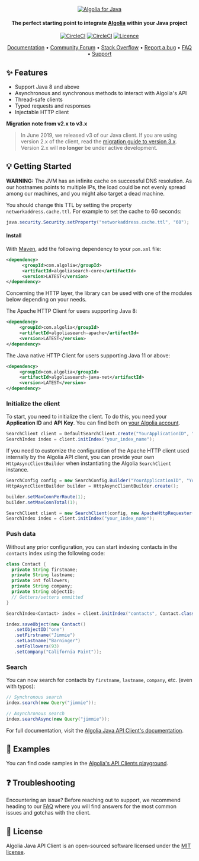 <p align="center">
  <a href="https://www.algolia.com">
    <img alt="Algolia for Java" src="https://user-images.githubusercontent.com/22633119/59595532-4c6bd280-90f6-11e9-9d83-9afda3c85e96.png" >
  </a>

  <h4 align="center">The perfect starting point to integrate <a href="https://algolia.com" target="_blank">Algolia</a> within your Java project</h4>

  <p align="center">
    <a href="https://search.maven.org/artifact/com.algolia/algoliasearch/"><img src="https://img.shields.io/maven-central/v/com.algolia/algoliasearch.svg" alt="CircleCI"></img></a>
        <a href="https://circleci.com/gh/algolia/algoliasearch-client-java-2"><img src="https://circleci.com/gh/algolia/algoliasearch-client-java-2.svg?style=shield" alt="CircleCI"></img></a>
    <a href="https://opensource.org/licenses/MIT"><img src="https://img.shields.io/badge/License-MIT-yellow.svg" alt="Licence"></img></a>
  </p>
</p>

<p align="center">
  <a href="https://www.algolia.com/doc/api-client/getting-started/install/java/" target="_blank">Documentation</a>  •
  <a href="https://discourse.algolia.com" target="_blank">Community Forum</a>  •
  <a href="http://stackoverflow.com/questions/tagged/algolia" target="_blank">Stack Overflow</a>  •
  <a href="https://github.com/algolia/algoliasearch-client-java-2/issues" target="_blank">Report a bug</a>  •
  <a href="https://www.algolia.com/doc/api-client/troubleshooting/faq/java/" target="_blank">FAQ</a>  •
  <a href="https://www.algolia.com/support" target="_blank">Support</a>
</p>

## ✨ Features

* Support Java 8 and above
* Asynchronous and synchronous methods to interact with Algolia's API
* Thread-safe clients
* Typed requests and responses
* Injectable HTTP client

 **Migration note from v2.x to v3.x**
>
> In June 2019, we released v3 of our Java client. If you are using version 2.x of the client, read the [migration guide to version 3.x](https://www.algolia.com/doc/api-client/getting-started/upgrade-guides/java/).
Version 2.x will **no longer** be under active development.

## 💡 Getting Started

**WARNING:**
The JVM has an infinite cache on successful DNS resolution. As our hostnames points to multiple IPs, the load could be not evenly spread among our machines, and you might also target a dead machine.

You should change this TTL by setting the property `networkaddress.cache.ttl`. For example to set the cache to 60 seconds:
```java
java.security.Security.setProperty("networkaddress.cache.ttl", "60");
```

#### Install

With [Maven](https://maven.apache.org/), add the following dependency to your `pom.xml` file:

  ```xml
  <dependency>
        <groupId>com.algolia</groupId>
        <artifactId>algoliasearch-core</artifactId>
        <version>LATEST</version>
  </dependency>
  ```

Concerning the HTTP layer, the library can be used with one of the modules below depending on your needs.

The Apache HTTP Client for users supporting Java 8:

   ```xml
  <dependency>
        <groupId>com.algolia</groupId>
        <artifactId>algoliasearch-apache</artifactId>
        <version>LATEST</version>
  </dependency>
  ```

The Java native HTTP Client for users supporting Java 11 or above:

   ```xml
  <dependency>
        <groupId>com.algolia</groupId>
        <artifactId>algoliasearch-java-net</artifactId>
        <version>LATEST</version>
  </dependency>
  ```

### Initialize the client

To start, you need to initialize the client. To do this, you need your **Application ID** and **API Key**.
You can find both on [your Algolia account](https://www.algolia.com/api-keys).

```java
SearchClient client = DefaultSearchClient.create("YourApplicationID", "YourAdminAPIKey");
SearchIndex index = client.initIndex("your_index_name");
```

If you need to customize the configuration of the Apache HTTP client used
internally by the Algolia API client, you can provide your own
`HttpAsyncClientBuilder` when instantiating the Algolia `SearchClient` instance.

```java
SearchConfig config = new SearchConfig.Builder("YourApplicationID", "YourAdminAPIKey").build();
HttpAsyncClientBuilder builder = HttpAsyncClientBuilder.create();

builder.setMaxConnPerRoute(1);
builder.setMaxConnTotal(1);

SearchClient client = new SearchClient(config, new ApacheHttpRequester(config, builder));
SearchIndex index = client.initIndex("your_index_name");
```

### Push data

Without any prior configuration, you can start indexing contacts in the `contacts` index using the following code:

```java
class Contact {
  private String firstname;
  private String lastname;
  private int followers;
  private String company;
  private String objectID;
  // Getters/setters ommitted
}

SearchIndex<Contact> index = client.initIndex("contacts", Contact.class);

index.saveObject(new Contact()
   .setObjectID("one")
   .setFirstname("Jimmie")
   .setLastname("Barninger")
   .setFollowers(93)
   .setCompany("California Paint"));
```

### Search

You can now search for contacts by `firstname`, `lastname`, `company`, etc. (even with typos):

  ```java
  // Synchronous search
  index.search(new Query("jimmie"));
  
  // Asynchronous search
  index.searchAsync(new Query("jimmie"));
  ```

For full documentation, visit the [Algolia Java API Client's documentation](https://www.algolia.com/doc/api-client/getting-started/install/java/).

## 📝 Examples

You can find code samples in the [Algolia's API Clients playground](https://github.com/algolia/api-clients-playground/tree/master/java/src/main/java).

## ❓ Troubleshooting

Encountering an issue? Before reaching out to support, we recommend heading to our [FAQ](https://www.algolia.com/doc/api-client/troubleshooting/faq/java/) where you will find answers for the most common issues and gotchas with the client.

## 📄 License
Algolia Java API Client is an open-sourced software licensed under the [MIT license](LICENSE.md).

